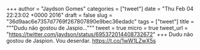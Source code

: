 
+++
author = "Jaydson Gomes"
categories = ["tweet"]
date = "Thu Feb 04 22:23:02 +0000 2016"
draft = false
slug = "36d9aac6e7357d7769f267807890e9bec36edadc"
tags = ["tweet"]
title = """Dudu não gostou de Jaspio..."""
tweet = true
micro = true
tweet_url = "https://twitter.com/jaydson/status/695372014408732672"
+++
Dudu não gostou de Jaspion. Vou deserdar. https://t.co/1wW1LZwX5s
